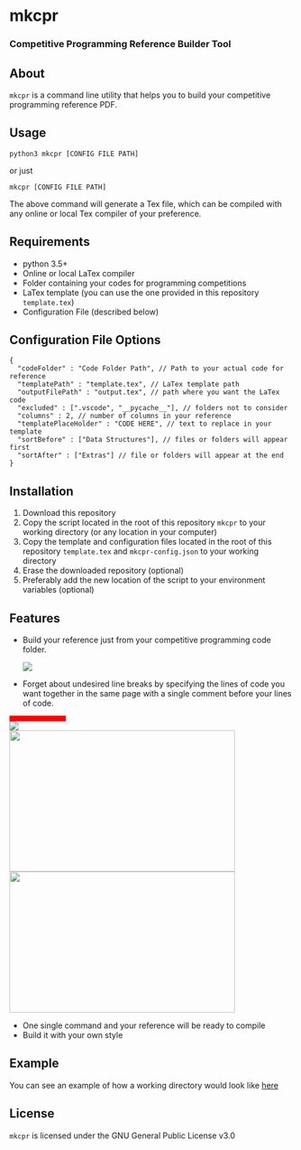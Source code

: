 
# mkcpr

### Competitive Programming Reference Builder Tool

## About

```mkcpr``` is a command line utility that helps you to build your competitive programming reference PDF.

## Usage

```shell
python3 mkcpr [CONFIG FILE PATH]
```
or just

```shell
mkcpr [CONFIG FILE PATH]
```

The above command will generate a Tex file, which can be compiled with any online or local Tex compiler of your preference.

## Requirements

- python 3.5+
- Online or local LaTex compiler
- Folder containing your codes for programming competitions
- LaTex template (you can use the one provided in this repository ```template.tex```)
- Configuration File (described below)


## Configuration File Options

```jsonc
{
  "codeFolder" : "Code Folder Path", // Path to your actual code for reference
  "templatePath" : "template.tex", // LaTex template path
  "outputFilePath" : "output.tex", // path where you want the LaTex code
  "excluded" : [".vscode", "__pycache__"], // folders not to consider
  "columns" : 2, // number of columns in your reference
  "templatePlaceHolder" : "CODE HERE", // text to replace in your template
  "sortBefore" : ["Data Structures"], // files or folders will appear first
  "sortAfter" : ["Extras"] // file or folders will appear at the end
}
```

## Installation

1. Download this repository
2. Copy the script located in the root of this repository ```mkcpr``` to your working directory (or any location in your computer)
3. Copy the template and configuration files located in the root of this repository ```template.tex``` and ```mkcpr-config.json``` to your working directory
3. Erase the downloaded repository (optional)
4. Preferably add the new location of the script to your environment variables (optional)

## Features
- Build your reference just from your competitive programming code folder.

  <img src="https://codeforces.com/predownloaded/43/53/4353216697913b06f2909ee25b7d7fe586133501.png"/>

- Forget about undesired line breaks by specifying the lines of code you want together in the same page with a single comment before your lines of code.


<div>
  <div style="width: 100px; height: 10px; background: red;"></div>
  <img src="https://codeforces.com/predownloaded/29/ea/29ea463f8ac652c6bb5fa20fc1c7690546479333.png"/>
</div>

<div>
  <img src="https://codeforces.com/predownloaded/a1/4f/a14f0a93f62f3afb7d3519779c18d7e991948ed7.png" width="400" height="250"/>
  <img src="https://codeforces.com/predownloaded/f6/1e/f61ec142697979d7ebb5b3ec715e2856ebc2faaf.png" width="400" height="250"/>
</div>

- One single command and your reference will be ready to compile
- Build it with your own style

## Example

You can see an example of how a working directory would look like [here](https://github.com/searleser97/competitive-programming-reference)

## License

```mkcpr``` is licensed under the GNU General Public License v3.0